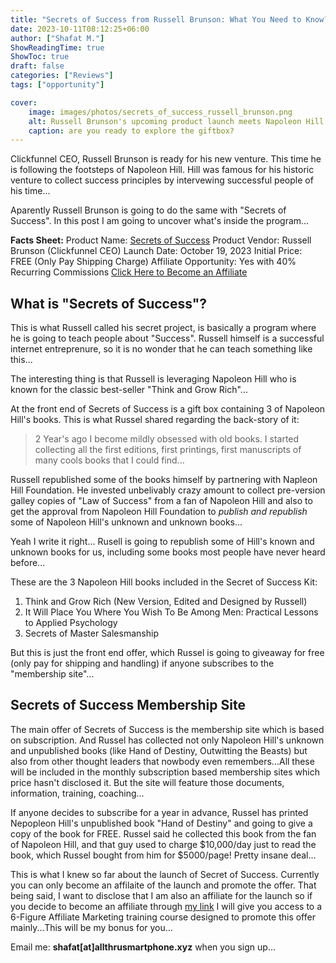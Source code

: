 ```yaml
---
title: "Secrets of Success from Russell Brunson: What You Need to Know?"
date: 2023-10-11T08:12:25+06:00
author: ["Shafat M."]
ShowReadingTime: true
ShowToc: true
draft: false
categories: ["Reviews"]
tags: ["opportunity"]

cover: 
    image: images/photos/secrets_of_success_russell_brunson.png
    alt: Russell Brunson's upcoming product launch meets Napoleon Hill's legacy
    caption: are you ready to explore the giftbox?
---
```

Clickfunnel CEO, Russell Brunson is ready for his new venture. This time he is following the footsteps of Napoleon Hill. Hill was famous for his historic venture to collect success principles by intervewing successful people of his time...

Aparently Russell Brunson is going to do the same with "Secrets of Success". In this post I am going to uncover what's inside the program...


**Facts Sheet:**
Product Name: [Secrets of Success](http://www.secretsofsuccess.com/jv?afmc=4ef)
Product Vendor: Russell Brunson (Clickfunnel CEO)
Launch Date: October 19, 2023
Initial Price: FREE (Only Pay Shipping Charge)
Affiliate Opportunity: Yes with 40% Recurring Commissions [Click Here to Become an Affiliate](http://www.secretsofsuccess.com/jv?afmc=4ef)

## What is "Secrets of Success"?

This is what Russell called his secret project, is basically a program where he is going to teach people about "Success". Russell himself is a successful internet entreprenure, so it is no wonder that he can teach something like this... 

The interesting thing is that Russell is leveraging Napoleon Hill who is known for the classic best-seller "Think and Grow Rich"...

At the front end of Secrets of Success is a gift box containing 3 of Napoleon Hill's books. This is what Russel shared regarding the back-story of it: 

> 2 Year's ago I become mildly obsessed with old books. I started collecting all the first editions, first printings, first manuscripts of many cools books that I could find...

Russell republished some of the books himself by partnering with Napleon Hill Foundation. He invested unbelivably crazy amount to collect pre-version galley copies of "Law of Success" from a fan of Napoleon Hill and also to get the approval from Napoleon Hill Foundation to *publish and republish* some of Napoleon Hill's unknown and unknown books...

Yeah I write it right... Rusell is going to republish some of Hill's known and unknown books for us, including some books most people have never heard before...

These are the 3 Napoleon Hill books included in the Secret of Success Kit:

1. Think and Grow Rich (New Version, Edited and Designed by Russell)
2. It Will Place You Where You Wish To Be Among Men: Practical Lessons to Applied Psychology
3. Secrets of Master Salesmanship

But this is just the front end offer, which Russel is going to giveaway for free (only pay for shipping and handling) if anyone subscribes to the "membership site"...

## Secrets of Success Membership Site
The main offer of Secrets of Success is the membership site which is based on subscription. And Russel has collected not only Napoleon Hill's unknown and unpublished books (like Hand of Destiny, Outwitting the Beasts) but also from other thought leaders that nowbody even remembers...All these will be included in the monthly subscription based membership sites which price hasn't disclosed it. But the site will feature those documents, information, training, coaching...

If anyone decides to subscribe for a year in advance, Russel has printed Nepopleon Hill's unpublished book "Hand of Destiny" and going to give a copy of the book for FREE. Russel said he collected this book from the fan of Napoleon Hill, and that guy used to charge $10,000/day just to read the book, which Russel bought from him for $5000/page! Pretty insane deal...

This is what I knew so far about the launch of Secret of Success. Currently you can only become an affilaite of the launch and promote the offer. That being said, I want to disclose that I am also an affiliate for the launch so if you decide to become an affiliate through [my link](http://www.secretsofsuccess.com/jv?afmc=4ef) I will give you access to a 6-Figure Affiliate Marketing training course designed to promote this offer mainly...This will be my bonus for you...

Email me: **shafat[at]allthrusmartphone.xyz** when you sign up...










